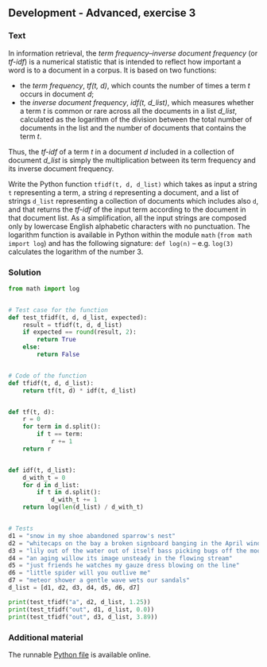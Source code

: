 ## Development - Advanced, exercise 3

### Text
In information retrieval, the *term frequency–inverse document frequency* (or *tf-idf*) is a numerical statistic that is intended to reflect how important a word is to a document in a corpus. It is based on two functions:

* the *term frequency*, *tf(t, d)*, which counts the number of times a term *t* occurs in document *d*;
* the *inverse document frequency*, *idf(t, d_list)*, which measures whether a term *t* is common or rare across all the documents in a list *d_list*, calculated as the logarithm of the division between the total number of documents in the list and the number of documents that contains the term *t*. 

Thus, the *tf-idf* of a term *t* in a document *d* included in a collection of document *d_list* is simply the multiplication between its term frequency and its inverse document frequency.

Write the Python function `tfidf(t, d, d_list)` which takes as input a string `t` representing a term, a string `d` representing a document, and a list of strings `d_list` representing a collection of documents which includes also `d`, and that returns the *tf-idf* of the input term according to the document in that document list. As a simplification, all the input strings are composed only by lowercase English alphabetic characters with no punctuation. The logarithm function is available in Python within the module `math` (`from math import log`) and has the following signature: `def log(n)` – e.g. `log(3)` calculates the logarithm of the number 3.

### Solution
```python
from math import log


# Test case for the function
def test_tfidf(t, d, d_list, expected):
    result = tfidf(t, d, d_list)
    if expected == round(result, 2):
        return True
    else:
        return False


# Code of the function
def tfidf(t, d, d_list):
    return tf(t, d) * idf(t, d_list)


def tf(t, d):
    r = 0
    for term in d.split():
        if t == term:
            r += 1
    return r


def idf(t, d_list):
    d_with_t = 0
    for d in d_list:
        if t in d.split():
            d_with_t += 1
    return log(len(d_list) / d_with_t)


# Tests
d1 = "snow in my shoe abandoned sparrow's nest"
d2 = "whitecaps on the bay a broken signboard banging in the April wind"
d3 = "lily out of the water out of itself bass picking bugs off the moon"
d4 = "an aging willow its image unsteady in the flowing stream"
d5 = "just friends he watches my gauze dress blowing on the line"
d6 = "little spider will you outlive me"
d7 = "meteor shower a gentle wave wets our sandals"
d_list = [d1, d2, d3, d4, d5, d6, d7]

print(test_tfidf("a", d2, d_list, 1.25))
print(test_tfidf("out", d1, d_list, 0.0))
print(test_tfidf("out", d3, d_list, 3.89))
``` 

### Additional material
The runnable [Python file](exercise_3.py) is available online.
